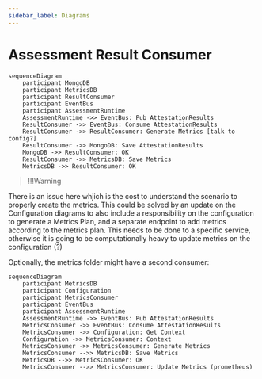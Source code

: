 ```yaml
---
sidebar_label: Diagrams
---
```


# Assessment Result Consumer
```mermaid
sequenceDiagram
    participant MongoDB
    participant MetricsDB
    participant ResultConsumer
    participant EventBus
    participant AssessmentRuntime
    AssessmentRuntime ->> EventBus: Pub AttestationResults
    ResultConsumer ->> EventBus: Consume AttestationResults
    ResultConsumer ->> ResultConsumer: Generate Metrics [talk to config?]
    ResultConsumer ->> MongoDB: Save AttestationResults
    MongoDB ->> ResultConsumer: OK
    ResultConsumer ->> MetricsDB: Save Metrics
    MetricsDB ->> ResultConsumer: OK
```

> !!!Warning

There is an issue here whjich is the cost to understand the scenario to properly create the metrics. This could be solved by an update on the Configuration diagrams to also include a responsibility on the configuration to generate a Metrics Plan, and a separate endpoint to add metrics according to the metrics plan.
This needs to be done to a specific service, otherwise it is going to be computationally heavy to update metrics on the configuration (?)

Optionally, the metrics folder might have a second consumer:
```mermaid
sequenceDiagram
    participant MetricsDB
    participant Configuration
    participant MetricsConsumer
    participant EventBus
    participant AssessmentRuntime
    AssessmentRuntime ->> EventBus: Pub AttestationResults
    MetricsConsumer ->> EventBus: Consume AttestationResults
    MetricsConsumer ->> Configuration: Get Context
    Configuration ->> MetricsConsumer: Context
    MetricsConsumer ->> MetricsConsumer: Generate Metrics 
    MetricsConsumer -->> MetricsDB: Save Metrics
    MetricsDB -->> MetricsConsumer: OK
    MetricsConsumer -->> MetricsConsumer: Update Metrics (prometheus)
```